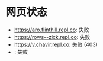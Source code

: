 # 网页状态
- https://aro.flinthill.repl.co: 失败
- https://rows--zixk.repl.co: 失败
- https://v.chavir.repl.co: 失败 (403)
- : 失败
